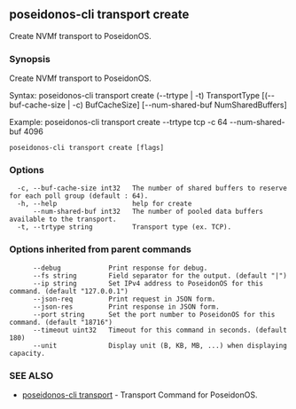 ## poseidonos-cli transport create

Create NVMf transport to PoseidonOS.

### Synopsis


Create NVMf transport to PoseidonOS.

Syntax:
	poseidonos-cli transport create (--trtype | -t) TransportType [(--buf-cache-size | -c) BufCacheSize] [--num-shared-buf NumSharedBuffers]

Example:
	poseidonos-cli transport create --trtype tcp -c 64 --num-shared-buf 4096
    

```
poseidonos-cli transport create [flags]
```

### Options

```
  -c, --buf-cache-size int32   The number of shared buffers to reserve for each poll group (default : 64).
  -h, --help                   help for create
      --num-shared-buf int32   The number of pooled data buffers available to the transport.
  -t, --trtype string          Transport type (ex. TCP).
```

### Options inherited from parent commands

```
      --debug            Print response for debug.
      --fs string        Field separator for the output. (default "|")
      --ip string        Set IPv4 address to PoseidonOS for this command. (default "127.0.0.1")
      --json-req         Print request in JSON form.
      --json-res         Print response in JSON form.
      --port string      Set the port number to PoseidonOS for this command. (default "18716")
      --timeout uint32   Timeout for this command in seconds. (default 180)
      --unit             Display unit (B, KB, MB, ...) when displaying capacity.
```

### SEE ALSO

* [poseidonos-cli transport](poseidonos-cli_transport.md)	 - Transport Command for PoseidonOS.

